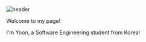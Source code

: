 ![header](https://capsule-render.vercel.app/api?type=blur&height=300&color=gradient&customColorList=19&text=Hi!%20I'm%20abluehour&fontColor=6495ED&fontAlignY=50&descAlignY=65&fontSize=50)

Welcome to my page!

I'm Yoon, a Software Engineering student from Korea!
